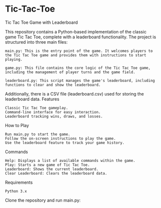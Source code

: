 # Tic-Tac-Toe
Tic Tac Toe Game with Leaderboard

This repository contains a Python-based implementation of the classic game Tic Tac Toe, complete with a leaderboard functionality. The project is structured into three main files:

    main.py: This is the entry point of the game. It welcomes players to the Tic Tac Toe game and provides them with instructions to start playing.

    game.py: This file contains the core logic of the Tic Tac Toe game, including the management of player turns and the game field.

    leaderboard.py: This script manages the game's leaderboard, including functions to clear and show the leaderboard.

Additionally, there is a CSV file (leaderboard.csv) used for storing the leaderboard data.
Features

    Classic Tic Tac Toe gameplay.
    Command-line interface for easy interaction.
    Leaderboard tracking wins, draws, and losses.

How to Play

    Run main.py to start the game.
    Follow the on-screen instructions to play the game.
    Use the leaderboard feature to track your game history.

Commands

    Help: Displays a list of available commands within the game.
    Play: Starts a new game of Tic Tac Toe.
    Leaderboard: Shows the current leaderboard.
    Clear Leaderboard: Clears the leaderboard data.

Requirements

    Python 3.x

Clone the repository and run main.py:
